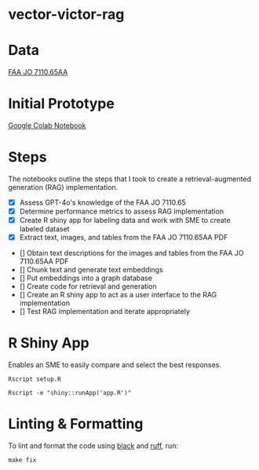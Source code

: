 # vector-victor-rag

# Data
[FAA JO 7110.65AA](https://www.faa.gov/documentLibrary/media/Order/7110.65AA_ATC_Basic_dtd_4-20-23_FINAL.pdf)

# Initial Prototype
[Google Colab Notebook](https://colab.research.google.com/drive/1aslnuPA4klCSXC2SAl3hpJA_W4NnjZ2N?usp=sharing)

# Steps
The notebooks outline the steps that I took to create a retrieval-augmented generation (RAG) implementation.
- [X] Assess GPT-4o's knowledge of the FAA JO 7110.65
- [X] Determine performance metrics to assess RAG implementation
- [X] Create R shiny app for labeling data and work with SME to create labeled dataset
- [X] Extract text, images, and tables from the FAA JO 7110.65AA PDF
- [] Obtain text descriptions for the images and tables from the FAA JO 7110.65AA PDF
- [] Chunk text and generate text embeddings
- [] Put embeddings into a graph database
- [] Create code for retrieval and generation
- [] Create an R shiny app to act as a user interface to the RAG implementation
- [] Test RAG implementation and iterate appropriately

# R Shiny App

Enables an SME to easily compare and select the best responses.

`Rscript setup.R`

`Rscript -e "shiny::runApp('app.R')"`

# Linting & Formatting
To lint and format the code using [black](https://black.readthedocs.io/en/stable/) and [ruff](https://docs.astral.sh/ruff/), run:
```
make fix
```